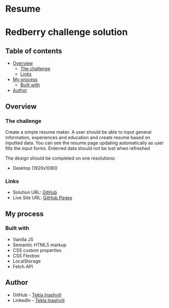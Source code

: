 # Resume
# Redberry  challenge solution

## Table of contents

- [Overview](#overview)
  - [The challenge](#the-challenge)
  - [Links](#links)
- [My process](#my-process)
  - [Built with](#built-with)
- [Author](#author)


## Overview

### The challenge

Create a simple resume maker.
A user should be able to input general information, experiences and education and create resume based on inputted data. 
You can see the resume page updating automatically as user fills the input forms.
Enterred data should not be lost when refreshed

The design should be completed on one resolutions:
- Desktop (1920x1080)



### Links

- Solution URL: [GitHub](https://github.com/nikamerebashvili95/Redberry-challenge)
- Live Site URL: [GitHub Pages](https://nikamerebashvili95.github.io/Redberry-challenge/)

## My process

### Built with

- Vanilla JS
- Semantic HTML5 markup
- CSS custom properties
- CSS Flexbox
- LocalStorage
- Fetch API

## Author

- GitHub - [Tekla Inashvili](https://github.com/nikamerebashvili95)
- LinkedIn - [Tekla Inashvili](https://www.linkedin.com/in/nikamerebashvili)
